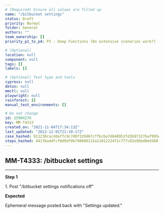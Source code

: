 ```yaml
---
# (Required) Ensure all values are filled up
name: "/bitbucket settings"
status: Draft
priority: Normal
folder: General
authors: ""
team_ownership: []
priority_p1_to_p4: P3 - Deep Functions (Do extensive scenarios work?)

# (Optional)
location: null
component: null
tags: []
labels: []

# (Optional) Test type and tools
cypress: null
detox: null
mmctl: null
playwright: null
rainforest: []
manual_test_environments: []

# Do not change
id: 15984276
key: MM-T4333
created_on: "2021-11-04T17:34:13Z"
last_updated: "2022-12-01T21:10:17Z"
case_hashed: 911230cacddaffc9c7d0f329d67cffbcba7d848952fd3b97327baf995ed21c83c64d7c9bc5674b0db19eac7b98c55490
steps_hashed: 441fbaddfcf8d9df0b790686115a11012224f2c7f7c82e9bbd0e6588f1df914262cc72ed614510c3cd58dde6a78a5d4b
---
```


<!-- (Auto-generated) Based on frontmatter's "key" and "name" -->

## MM-T4333: /bitbucket settings

---

**Step 1**

1\. Post "/bitbucket settings notifications off"

**Expected**

Ephemeral message posted back with "Settings updated."

